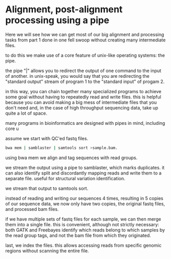 # Alignment, post-alignment processing using a pipe


Here we will see how we can get most of our big alignment and processing tasks from part 1 done in one fell swoop without creating many intermediate files. 

to do this we make use of a core feature of unix-like operating systems: the pipe. 

the pipe "|" allows you to redirect the output of one command to the input of another. in unix-speak, you would say that you are redirecting the "standard output" stream of program 1 to the "standard input" of progam 2. 

in this way, you can chain together many specialized programs to achieve some goal without having to repeatedly read and write files. this is helpful because you can avoid making a big mess of intermediate files that you don't need and, in the case of high throughput sequencing data, take up quite a lot of space. 

many programs in bioinformatics are designed with pipes in mind, including core u

assume we start with QC'ed fastq files. 

```bash
bwa mem | samblaster | samtools sort >sample.bam.
```

using bwa mem we align and tag sequences with read groups. 

we stream the output using a pipe to samblaster, which marks duplicates. it can also identify split and discordantly mapping reads and write them to a separate file. useful for structural variation identification.

we stream that output to samtools sort. 

instead of reading and writing our sequences 4 times, resulting in 5 copies of our sequence data, we now only have two copies, the original fastq files, and processed bam files. 

if we have multiple sets of fastq files for each sample, we can then merge them into a single file. this is convenient, although not strictly necessary: both GATK and Freebayes identify which reads belong to which samples by the read group tags, and not the bam file from which they originated. 

last, we index the files. this allows accessing reads from specific genomic regions without scanning the entire file. 